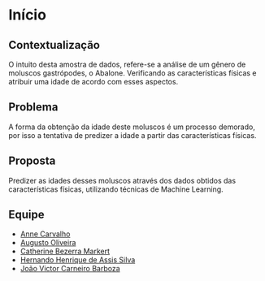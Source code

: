 # Início



## Contextualização

O intuito desta amostra de dados, refere-se a análise de um gênero de moluscos gastrópodes, o Abalone. Verificando as características físicas e atribuir uma idade de acordo com esses aspectos.

## Problema

A forma da obtenção da idade deste moluscos é um processo demorado, por isso a tentativa de predizer a idade a partir das características físicas.

## Proposta

Predizer as idades desses moluscos através dos dados obtidos das características físicas, utilizando técnicas de Machine Learning.

## Equipe

 - [Anne Carvalho](https://github.com/annecarv)
 - [Augusto Oliveira](https://github.com/augustces)
 - [Catherine Bezerra Markert](https://github.com/cathmarkert)
 - [Hernando Henrique de Assis Silva](https://github.com/hernandohas)
 - [João Victor Carneiro Barboza](https://github.com/joaovcbarboza)
